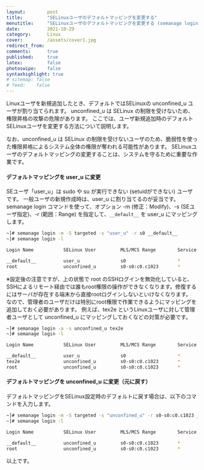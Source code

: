 ```yaml
---
layout:        post
title:         "SELinuxユーザのデフォルトマッピングを変更する"
menutitle:     "SELinuxユーザのデフォルトマッピングを変更する (semanage login -m)"
date:          2021-10-29
category:      Linux
cover:         /assets/cover1.jpg
redirect_from:
comments:      true
published:     true
latex:         false
photoswipe:    false
syntaxhighlight: true
# sitemap: false
# feed:    false
---
```


Linuxユーザを新規追加したとき、デフォルトではSELinuxの unconfined_u ユーザが割り当てられます。
unconfined_u は SELinux の制限を受けないため、権限昇格の攻撃の危険があります。
ここでは、ユーザ新規追加時のデフォルトSELinuxユーザを変更する方法について説明します。

なお、unconfined_u は SELinux の制限を受けないユーザのため、脆弱性を使った権限昇格によるシステム全体の権限が奪われる可能性があります。
SELinuxユーザのデフォルトマッピングの変更することは、システムを守るために重要な作業です。

#### デフォルトマッピングを user_u に変更
SEユーザ「user_u」は sudo や su が実行できない (setuidができない) ユーザです。
一般ユーザの新規作成時は、user_u に割り当てるのが妥当です。
semanage login コマンドを使って、オプション -m (修正：Modify)、-s (SEユーザ指定)、-r (範囲：Range) を指定して、`__default__` を user_u にマッピングします。
```bash
~]# semanage login -m -S targeted -s "user_u" -r s0 __default__
~]# semanage login -l

Login Name           SELinux User         MLS/MCS Range        Service

__default__          user_u               s0                   *
root                 unconfined_u         s0-s0:c0.c1023       *
```
※設定後の注意ですが、上の状態で root のSSHログインを無効化していると、SSHによるリモート経由では誰もroot権限の操作ができなくなります。修復するにはサーバが存在する端末から直接rootログインしないといけなくなります。
なので、管理者のユーザだけは特別にroot権限で作業できるようにマッピングを追加しておく必要があります。
例えば、tex2e というLinuxユーザに対して管理者ユーザとして unconfined_u にマッピングしておくなどの対策が必要です。
```bash
~]# semanage login -a -s unconfined_u tex2e
~]# semanage login -l

Login Name           SELinux User         MLS/MCS Range        Service

__default__          user_u               s0                   *
tex2e                unconfined_u         s0-s0:c0.c1023       *
root                 unconfined_u         s0-s0:c0.c1023       *
```

#### デフォルトマッピングを unconfined_u に変更（元に戻す）
デフォルトマッピングをSELinux設定時のデフォルトに戻す場合は、以下のコマンドを入力します。
```bash
~]# semanage login -m -S targeted -s "unconfined_u" -r s0-s0:c0.c1023 __default__
~]# semanage login -l

Login Name           SELinux User         MLS/MCS Range        Service

__default__          unconfined_u         s0-s0:c0.c1023       *
root                 unconfined_u         s0-s0:c0.c1023       *
```
以上です。
